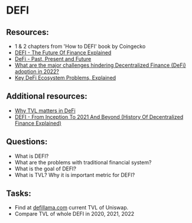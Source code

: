 # DEFI

## Resources:

* 1 & 2 chapters from 'How to DEFI' book by Coingecko
* [DEFI - The Future Of Finance Explained](https://www.youtube.com/watch?v=H-O3r2YMWJ4)
* [DeFi - Past, Present and Future](https://www.youtube.com/watch?v=PT72hAbm2Eo)
* [What are the major challenges hindering Decentralized Finance (DeFi) adoption in 2022?](https://bitcoinist.com/what-are-the-major-challenges-hindering-decentralized-finance-defi-adoption-in-2022/)
* [Key DeFi Ecosystem Problems, Explained](https://cointelegraph.com/explained/key-defi-ecosystem-problems-explained)

## Additional resources:
* [Why TVL matters in DeFi](https://blog.thestandard.io/why-total-value-locked-tvl-matters-in-defi-d6937bfc6b6d)
* [DEFI - From Inception To 2021 And Beyond (History Of Decentralized Finance Explained)](https://www.youtube.com/watch?v=qFBYB4W2tqU)


## Questions:

* What is DEFI?
* What are the problems with traditional finanсial system?
* What is the goal of DEFI?
* What is TVL? Why it is important metric for DEFI?

## Tasks:

* Find at [defillama.com](https://defillama.com/) current TVL of Uniswap.
* Compare TVL of whole DEFI in 2020, 2021, 2022
